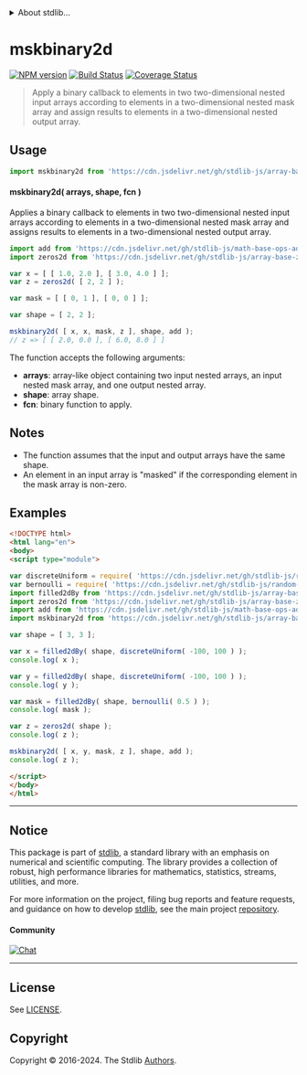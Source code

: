 <!--

@license Apache-2.0

Copyright (c) 2023 The Stdlib Authors.

Licensed under the Apache License, Version 2.0 (the "License");
you may not use this file except in compliance with the License.
You may obtain a copy of the License at

   http://www.apache.org/licenses/LICENSE-2.0

Unless required by applicable law or agreed to in writing, software
distributed under the License is distributed on an "AS IS" BASIS,
WITHOUT WARRANTIES OR CONDITIONS OF ANY KIND, either express or implied.
See the License for the specific language governing permissions and
limitations under the License.

-->


<details>
  <summary>
    About stdlib...
  </summary>
  <p>We believe in a future in which the web is a preferred environment for numerical computation. To help realize this future, we've built stdlib. stdlib is a standard library, with an emphasis on numerical and scientific computation, written in JavaScript (and C) for execution in browsers and in Node.js.</p>
  <p>The library is fully decomposable, being architected in such a way that you can swap out and mix and match APIs and functionality to cater to your exact preferences and use cases.</p>
  <p>When you use stdlib, you can be absolutely certain that you are using the most thorough, rigorous, well-written, studied, documented, tested, measured, and high-quality code out there.</p>
  <p>To join us in bringing numerical computing to the web, get started by checking us out on <a href="https://github.com/stdlib-js/stdlib">GitHub</a>, and please consider <a href="https://opencollective.com/stdlib">financially supporting stdlib</a>. We greatly appreciate your continued support!</p>
</details>

# mskbinary2d

[![NPM version][npm-image]][npm-url] [![Build Status][test-image]][test-url] [![Coverage Status][coverage-image]][coverage-url] <!-- [![dependencies][dependencies-image]][dependencies-url] -->

> Apply a binary callback to elements in two two-dimensional nested input arrays according to elements in a two-dimensional nested mask array and assign results to elements in a two-dimensional nested output array.

<section class="intro">

</section>

<!-- /.intro -->



<section class="usage">

## Usage

```javascript
import mskbinary2d from 'https://cdn.jsdelivr.net/gh/stdlib-js/array-base-mskbinary2d@esm/index.mjs';
```

#### mskbinary2d( arrays, shape, fcn )

Applies a binary callback to elements in two two-dimensional nested input arrays according to elements in a two-dimensional nested mask array and assigns results to elements in a two-dimensional nested output array.

```javascript
import add from 'https://cdn.jsdelivr.net/gh/stdlib-js/math-base-ops-add@esm/index.mjs';
import zeros2d from 'https://cdn.jsdelivr.net/gh/stdlib-js/array-base-zeros2d@esm/index.mjs';

var x = [ [ 1.0, 2.0 ], [ 3.0, 4.0 ] ];
var z = zeros2d( [ 2, 2 ] );

var mask = [ [ 0, 1 ], [ 0, 0 ] ];

var shape = [ 2, 2 ];

mskbinary2d( [ x, x, mask, z ], shape, add );
// z => [ [ 2.0, 0.0 ], [ 6.0, 8.0 ] ]
```

The function accepts the following arguments:

-   **arrays**: array-like object containing two input nested arrays, an input nested mask array, and one output nested array.
-   **shape**: array shape.
-   **fcn**: binary function to apply.

</section>

<!-- /.usage -->

<section class="notes">

## Notes

-   The function assumes that the input and output arrays have the same shape.
-   An element in an input array is "masked" if the corresponding element in the mask array is non-zero.

</section>

<!-- /.notes -->

<section class="examples">

## Examples

<!-- eslint no-undef: "error" -->

```html
<!DOCTYPE html>
<html lang="en">
<body>
<script type="module">

var discreteUniform = require( 'https://cdn.jsdelivr.net/gh/stdlib-js/random-base-discrete-uniform' ).factory;
var bernoulli = require( 'https://cdn.jsdelivr.net/gh/stdlib-js/random-base-bernoulli' ).factory;
import filled2dBy from 'https://cdn.jsdelivr.net/gh/stdlib-js/array-base-filled2d-by@esm/index.mjs';
import zeros2d from 'https://cdn.jsdelivr.net/gh/stdlib-js/array-base-zeros2d@esm/index.mjs';
import add from 'https://cdn.jsdelivr.net/gh/stdlib-js/math-base-ops-add@esm/index.mjs';
import mskbinary2d from 'https://cdn.jsdelivr.net/gh/stdlib-js/array-base-mskbinary2d@esm/index.mjs';

var shape = [ 3, 3 ];

var x = filled2dBy( shape, discreteUniform( -100, 100 ) );
console.log( x );

var y = filled2dBy( shape, discreteUniform( -100, 100 ) );
console.log( y );

var mask = filled2dBy( shape, bernoulli( 0.5 ) );
console.log( mask );

var z = zeros2d( shape );
console.log( z );

mskbinary2d( [ x, y, mask, z ], shape, add );
console.log( z );

</script>
</body>
</html>
```

</section>

<!-- /.examples -->

<!-- Section for related `stdlib` packages. Do not manually edit this section, as it is automatically populated. -->

<section class="related">

</section>

<!-- /.related -->

<!-- Section for all links. Make sure to keep an empty line after the `section` element and another before the `/section` close. -->


<section class="main-repo" >

* * *

## Notice

This package is part of [stdlib][stdlib], a standard library with an emphasis on numerical and scientific computing. The library provides a collection of robust, high performance libraries for mathematics, statistics, streams, utilities, and more.

For more information on the project, filing bug reports and feature requests, and guidance on how to develop [stdlib][stdlib], see the main project [repository][stdlib].

#### Community

[![Chat][chat-image]][chat-url]

---

## License

See [LICENSE][stdlib-license].


## Copyright

Copyright &copy; 2016-2024. The Stdlib [Authors][stdlib-authors].

</section>

<!-- /.stdlib -->

<!-- Section for all links. Make sure to keep an empty line after the `section` element and another before the `/section` close. -->

<section class="links">

[npm-image]: http://img.shields.io/npm/v/@stdlib/array-base-mskbinary2d.svg
[npm-url]: https://npmjs.org/package/@stdlib/array-base-mskbinary2d

[test-image]: https://github.com/stdlib-js/array-base-mskbinary2d/actions/workflows/test.yml/badge.svg?branch=main
[test-url]: https://github.com/stdlib-js/array-base-mskbinary2d/actions/workflows/test.yml?query=branch:main

[coverage-image]: https://img.shields.io/codecov/c/github/stdlib-js/array-base-mskbinary2d/main.svg
[coverage-url]: https://codecov.io/github/stdlib-js/array-base-mskbinary2d?branch=main

<!--

[dependencies-image]: https://img.shields.io/david/stdlib-js/array-base-mskbinary2d.svg
[dependencies-url]: https://david-dm.org/stdlib-js/array-base-mskbinary2d/main

-->

[chat-image]: https://img.shields.io/gitter/room/stdlib-js/stdlib.svg
[chat-url]: https://app.gitter.im/#/room/#stdlib-js_stdlib:gitter.im

[stdlib]: https://github.com/stdlib-js/stdlib

[stdlib-authors]: https://github.com/stdlib-js/stdlib/graphs/contributors

[umd]: https://github.com/umdjs/umd
[es-module]: https://developer.mozilla.org/en-US/docs/Web/JavaScript/Guide/Modules

[deno-url]: https://github.com/stdlib-js/array-base-mskbinary2d/tree/deno
[deno-readme]: https://github.com/stdlib-js/array-base-mskbinary2d/blob/deno/README.md
[umd-url]: https://github.com/stdlib-js/array-base-mskbinary2d/tree/umd
[umd-readme]: https://github.com/stdlib-js/array-base-mskbinary2d/blob/umd/README.md
[esm-url]: https://github.com/stdlib-js/array-base-mskbinary2d/tree/esm
[esm-readme]: https://github.com/stdlib-js/array-base-mskbinary2d/blob/esm/README.md
[branches-url]: https://github.com/stdlib-js/array-base-mskbinary2d/blob/main/branches.md

[stdlib-license]: https://raw.githubusercontent.com/stdlib-js/array-base-mskbinary2d/main/LICENSE

</section>

<!-- /.links -->

